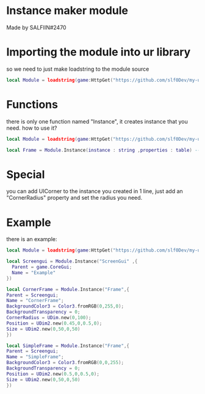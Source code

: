 # Instance maker module
Made by SALFIIN#2470

# Importing the module into ur library
so we need to just make loadstring to the module source

```lua
local Module = loadstring(game:HttpGet("https://github.com/slf0Dev/my-ui-library-making-utility/raw/main/InstanceMaker.lua"))();
```

# Functions
there is only one function named "Instance", it creates instance that you need.
how to use it?

```lua
local Module = loadstring(game:HttpGet("https://github.com/slf0Dev/my-ui-library-making-utility/raw/main/InstanceMaker.lua"))(); -- this is our loadstring to module that we got on 1st step

local Frame = Module.Instance(instance : string ,properties : table) -- returns an created instance
```

# Special

you can add UICorner to the instance you created in 1 line,
just add an "CornerRadius" property and set the radius you need.

# Example
there is an example:

```lua
local Module = loadstring(game:HttpGet("https://github.com/slf0Dev/my-ui-library-making-utility/raw/main/InstanceMaker.lua"))();

local Screengui = Module.Instance("ScreenGui" ,{
  Parent = game.CoreGui;
  Name = "Example"
})

local CornerFrame = Module.Instance("Frame",{
Parent = Screengui;
Name = "CornerFrame";
BackgroundColor3 = Color3.fromRGB(0,255,0);
BackgroundTransparency = 0;
CornerRadius = UDim.new(0,100);
Position = UDim2.new(0.45,0,0.5,0);
Size = UDim2.new(0,50,0,50)
})

local SimpleFrame = Module.Instance("Frame",{
Parent = Screengui;
Name = "SimpleFrame";
BackgroundColor3 = Color3.fromRGB(0,0,255);
BackgroundTransparency = 0;
Position = UDim2.new(0.5,0,0.5,0);
Size = UDim2.new(0,50,0,50)
})
```


